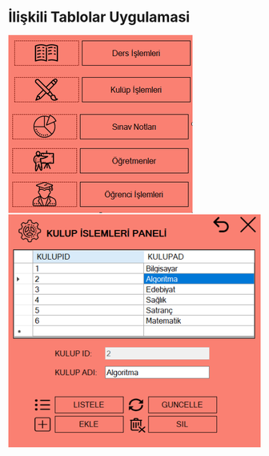 # İlişkili Tablolar Uygulamasi

<img src="./Project-Image.PNG" alt="" />
<img src="./Project-Image-2.PNG" alt="" />



